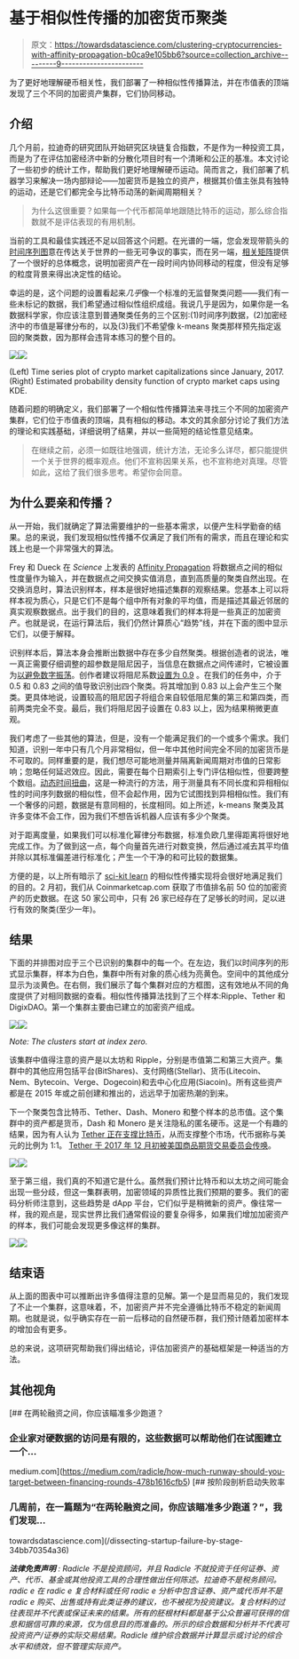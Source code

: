 # 基于相似性传播的加密货币聚类

> 原文：<https://towardsdatascience.com/clustering-cryptocurrencies-with-affinity-propagation-b0ca9e105bb6?source=collection_archive---------9----------------------->

为了更好地理解硬币相关性，我们部署了一种相似性传播算法，并在市值表的顶端发现了三个不同的加密资产集群，它们协同移动。

## 介绍

几个月前，拉迪奇的研究团队开始研究区块链复合指数，不是作为一种投资工具，而是为了在评估加密经济中新的分散化项目时有一个清晰和公正的基准。本文讨论了一些初步的统计工作，帮助我们更好地理解硬币运动。简而言之，我们部署了机器学习来解决一场内部辩论——加密货币是独立的资产，根据其价值主张具有独特的运动，还是它们都完全与比特币动荡的新闻周期相关？

> 为什么这很重要？如果每一个代币都简单地跟随比特币的运动，那么综合指数就不是评估表现的有用机制。

当前的工具和最佳实践还不足以回答这个问题。在光谱的一端，您会发现带箭头的[时间序列图](https://www.bloomberg.com/news/articles/2018-02-16/beating-bitcoin-requires-alt-coin-traders-to-mind-correlations)意在传达关于世界的一些无可争议的事实，而在另一端，[相关矩阵](https://www.sifrdata.com/cryptocurrency-correlation-matrix/)提供了一个很好的总体概念，说明加密资产在一段时间内协同移动的程度，但没有足够的粒度背景来得出决定性的结论。

幸运的是，这个问题的设置看起来*几乎*像一个标准的无监督聚类问题——我们有一些未标记的数据，我们希望通过相似性组织成组。我说几乎是因为，如果你是一名数据科学家，你应该注意到普通聚类任务的三个区别:(1)时间序列数据，(2)加密经济中的市值是幂律分布的，以及(3)我们不希望像 k-means 聚类那样预先指定返回的聚类数，因为那样会违背本练习的整个目的。

![](img/a209406cbe4fc1946ee3242c5906a0cf.png)![](img/c76fcd9976512371bb72bd44c41e29bf.png)

(Left) Time series plot of crypto market capitalizations since January, 2017\. (Right) Estimated probability density function of crypto market caps using KDE.

随着问题的明确定义，我们部署了一个相似性传播算法来寻找三个不同的加密资产集群，它们位于市值表的顶端，具有相似的移动。本文的其余部分讨论了我们方法的理论和实践基础，详细说明了结果，并以一些简短的结论性意见结束。

> 在继续之前，必须一如既往地强调，统计方法，无论多么详尽，都只能提供一个关于世界的概率观点。他们不宣称因果关系，也不宣称绝对真理。尽管如此，这给了我们很多思考。希望你会同意。

## 为什么要亲和传播？

从一开始，我们就确定了算法需要维护的一些基本需求，以便产生科学勤奋的结果。总的来说，我们发现相似性传播不仅满足了我们所有的需求，而且在理论和实践上也是一个非常强大的算法。

Frey 和 Dueck 在 *Science* 上发表的 [Affinity Propagation](http://www.psi.toronto.edu/affinitypropagation/FreyDueckScience07.pdf) 将数据点之间的相似性度量作为输入，并在数据点之间交换实值消息，直到高质量的聚类自然出现。在交换消息时，算法识别样本，样本是很好地描述集群的观察结果。您基本上可以将样本视为质心，只是它们不是每个组中所有对象的平均值，而是描述其最近邻居的真实观察数据点。出于我们的目的，这意味着我们的样本将是一些真正的加密资产。也就是说，在运行算法后，我们仍然计算质心“趋势”线，并在下面的图中显示它们，以便于解释。

识别样本后，算法本身会推断出数据中存在多少自然聚类。根据创造者的说法，唯一真正需要仔细调整的超参数是阻尼因子，当信息在数据点之间传递时，它被设置为[以避免数字振荡](http://scikit-learn.org/stable/modules/generated/sklearn.cluster.AffinityPropagation.html)。创作者建议将阻尼系数[设置为 0.9](http://www.psi.toronto.edu/affinitypropagation/faq.html#clusters) 。在我们的任务中，介于 0.5 和 0.83 之间的值导致识别出四个聚类。将其增加到 0.83 以上会产生三个聚类。更具体地说，设置较高的阻尼因子将组合来自较低阻尼集的第三和第四类，而前两类完全不变。最后，我们将阻尼因子设置在 0.83 以上，因为结果稍微更直观。

我们考虑了一些其他的算法，但是，没有一个能满足我们的一个或多个需求。我们知道，识别一年中只有几个月非常相似，但一年中其他时间完全不同的加密货币是不可取的。同样重要的是，我们想尽可能地测量并隔离新闻周期对市值的日常影响；忽略任何延迟效应。因此，需要在每个日期索引上专门评估相似性，但要跨整个数组。[动态时间扭曲](http://www.ics.uci.edu/~pazzani/Publications/sdm01.pdf)，这是一种流行的方法，用于测量具有不同长度和异相相似性的时间序列数据的相似性，但不会起作用，因为它试图找到异相相似性。我们有一个奢侈的问题，数据是有意同相的，长度相同。如上所述，k-means 聚类及其许多变体不会工作，因为我们不想告诉机器人应该有多少个聚类。

对于距离度量，如果我们可以标准化幂律分布数据，标准负欧几里得距离将很好地完成工作。为了做到这一点，每个向量首先进行对数变换，然后通过减去其平均值并除以其标准偏差进行标准化；产生一个干净的和可比较的数据集。

方便的是，以上所有暗示了 [sci-kit learn](http://scikit-learn.org/stable/modules/generated/sklearn.cluster.AffinityPropagation.html) 的相似性传播实现将会很好地满足我们的目的。2 月初，我们从 Coinmarketcap.com 获取了市值排名前 50 位的加密资产的历史数据。在这 50 家公司中，只有 26 家已经存在了足够长的时间，足以进行有效的聚类(至少一年)。

## 结果

下面的并排图对应于三个已识别的集群中的每一个。在左边，我们以时间序列的形式显示集群，样本为白色，集群中所有对象的质心线为亮黄色。空间中的其他成分显示为淡黄色。在右侧，我们展示了每个集群对应的方框图，这有效地从不同的角度提供了对相同数据的查看。相似性传播算法找到了三个样本:Ripple、Tether 和 DigixDAO。第一个集群主要由已建立的加密资产组成。

![](img/b7b8e5ff49db67075741b8d68fd5f979.png)![](img/006fef7982e632638d70e239fffa639f.png)

*Note: The clusters start at index zero.*

该集群中值得注意的资产是以太坊和 Ripple，分别是市值第二和第三大资产。集群中的其他应用包括平台(BitShares)、支付网络(Stellar)、货币(Litecoin、Nem、Bytecoin、Verge、Dogecoin)和去中心化应用(Siacoin)。所有这些资产都是在 2015 年或之前创建和推出的，远远早于加密热潮的到来。

下一个聚类包含比特币、Tether、Dash、Monero 和整个样本的总市值。这个集群中的资产都是货币，Dash 和 Monero 是关注隐私的匿名硬币。这是一个有趣的结果，因为有人认为 [Tether 正在支撑比特币](https://www.nytimes.com/2018/01/31/technology/bitfinex-bitcoin-price.html)，从而支撑整个市场，代币据称与美元的比例为 1:1。 [Tether 于 2017 年 12 月初被美国商品期货交易委员会传唤](https://www.bloomberg.com/news/articles/2018-01-30/crypto-exchange-bitfinex-tether-said-to-get-subpoenaed-by-cftc)。

![](img/bcc6dbbb5f7a62fa696806ac188396f9.png)![](img/2e2980516af81df0f0a44088766a22d3.png)

至于第三组，我们真的不知道它是什么。虽然我们预计比特币和以太坊之间可能会出现一些分歧，但这一集群表明，加密领域的异质性比我们预期的要多。我们的密码分析师注意到，这些趋势是 dApp 平台，它们似乎是稍微新的资产。像往常一样，我的观点是，现实世界比我们通常假设的要复杂得多，如果我们增加加密资产的样本，我们可能会发现更多像这样的集群。

![](img/7490012ae57b9a1904af91c01b4a937d.png)![](img/6f3bffeea2e81aa4766b54c7a2074d76.png)

## 结束语

从上面的图表中可以推断出许多值得注意的见解。第一个是显而易见的，我们发现了不止一个集群，这意味着，不，加密资产并不完全遵循比特币不稳定的新闻周期。也就是说，似乎确实存在一前一后移动的自然硬币群，我们预计随着加密样本的增加会有更多。

总的来说，这项研究帮助我们得出结论，评估加密资产的基础框架是一种适当的方法。

## 其他视角

[](https://medium.com/radicle/how-much-runway-should-you-target-between-financing-rounds-478b1616cfb5) [## 在两轮融资之间，你应该瞄准多少跑道？

### 企业家对硬数据的访问是有限的，这些数据可以帮助他们在试图建立一个…

medium.com](https://medium.com/radicle/how-much-runway-should-you-target-between-financing-rounds-478b1616cfb5) [](/dissecting-startup-failure-by-stage-34bb70354a36) [## 按阶段剖析启动失败率

### 几周前，在一篇题为“在两轮融资之间，你应该瞄准多少跑道？”，我们发现…

towardsdatascience.com](/dissecting-startup-failure-by-stage-34bb70354a36) 

***法律免责声明*** *: Radicle 不是投资顾问，并且 Radicle 不就投资于任何证券、资产、代币、基金或其他投资工具的合理性做出任何陈述。拉迪奇不是税务顾问。radic e 在 radic e 复合材料或任何 radic e 分析中包含证券、资产或代币并不是 radic e 购买、出售或持有此类证券的建议，也不被视为投资建议。复合材料的过往表现并不代表或保证未来的结果。所有的胚根材料都是基于公众普遍可获得的信息和据信可靠的来源，仅为信息目的而准备的。所示的综合数据和分析并不代表可投资资产/证券的实际交易结果。Radicle 维护综合数据并计算显示或讨论的综合水平和绩效，但不管理实际资产。*